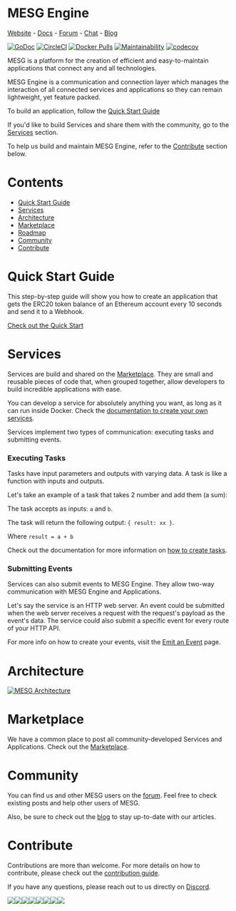 # MESG Engine

[Website](https://mesg.com/) - [Docs](https://docs.mesg.com/) - [Forum](https://forum.mesg.com/) - [Chat](https://discordapp.com/invite/SaZ5HcE) - [Blog](https://medium.com/mesg)


[![GoDoc](https://godoc.org/github.com/mesg-foundation/engine?status.svg)](https://godoc.org/github.com/mesg-foundation/engine)
[![CircleCI](https://img.shields.io/circleci/project/github/mesg-foundation/engine.svg)](https://github.com/mesg-foundation/engine)
[![Docker Pulls](https://img.shields.io/docker/pulls/mesg/engine.svg)](https://hub.docker.com/r/mesg/engine/)
[![Maintainability](https://api.codeclimate.com/v1/badges/86ad77f7c13cde40807e/maintainability)](https://codeclimate.com/github/mesg-foundation/engine/maintainability)
[![codecov](https://codecov.io/gh/mesg-foundation/engine/branch/dev/graph/badge.svg)](https://codecov.io/gh/mesg-foundation/engine)


MESG is a platform for the creation of efficient and easy-to-maintain applications that connect any and all technologies. 

MESG Engine is a communication and connection layer which manages the interaction of all connected services and applications so they can remain lightweight, yet feature packed.

To build an application, follow the [Quick Start Guide](https://docs.mesg.com/guide/quick-start-guide.html)

If you'd like to build Services and share them with the community, go to the [Services](#services) section.

To help us build and maintain MESG Engine, refer to the [Contribute](#contribute) section below.

# Contents

- [Quick Start Guide](#quick-start-guide)
- [Services](#services)
- [Architecture](#architecture)
- [Marketplace](#marketplace)
- [Roadmap](#roadmap)
- [Community](#community)
- [Contribute](#contribute)


# Quick Start Guide

This step-by-step guide will show you how to create an application that gets the ERC20 token balance of an Ethereum account every 10 seconds and send it to a Webhook.

[Check out the Quick Start](https://docs.mesg.com/guide/quick-start-guide.html)

# Services

Services are build and shared on the [Marketplace](https://marketplace.mesg.com/). They are small and reusable pieces of code that, when grouped together, allow developers to build incredible applications with ease.

You can develop a service for absolutely anything you want, as long as it can run inside Docker. Check the [documentation to create your own services](https://docs.mesg.com/guide/service/what-is-a-service.html).

Services implement two types of communication: executing tasks and submitting events.

### Executing Tasks

Tasks have input parameters and outputs with varying data. A task is like a function with inputs and outputs.

Let's take an example of a task that takes 2 number and add them (a sum):

The task accepts as inputs: `a` and `b`.

The task will return the following output: `{ result: xx }`.

Where `result = a + b`

Check out the documentation for more information on [how to create tasks](https://docs.mesg.com/guide/service/listen-for-tasks.html).

### Submitting Events

Services can also submit events to MESG Engine. They allow two-way communication with MESG Engine and Applications.

Let's say the service is an HTTP web server. An event could be submitted when the web server receives a request with the request's payload as the event's data. The service could also submit a specific event for every route of your HTTP API.

For more info on how to create your events, visit the [Emit an Event](https://docs.mesg.com/guide/service/emit-an-event.html) page.


# Architecture

[![MESG Architecture](https://cdn.rawgit.com/mesg-foundation/core/dev/schema1.svg)](https://docs.mesg.com)

# Marketplace

We have a common place to post all community-developed Services and Applications. Check out the [Marketplace](https://marketplace.mesg.com).

# Community

You can find us and other MESG users on the [forum](https://forum.mesg.com). Feel free to check existing posts and help other users of MESG.

Also, be sure to check out the [blog](https://medium.com/mesg) to stay up-to-date with our articles.

# Contribute

Contributions are more than welcome. For more details on how to contribute, please check out the [contribution guide](/CONTRIBUTING.md).

If you have any questions, please reach out to us directly on [Discord](https://discordapp.com/invite/5tVTHJC).

[![](https://sourcerer.io/fame/NicolasMahe/mesg-foundation/engine/images/0)](https://sourcerer.io/fame/NicolasMahe/mesg-foundation/engine/links/0)[![](https://sourcerer.io/fame/NicolasMahe/mesg-foundation/engine/images/1)](https://sourcerer.io/fame/NicolasMahe/mesg-foundation/engine/links/1)[![](https://sourcerer.io/fame/NicolasMahe/mesg-foundation/engine/images/2)](https://sourcerer.io/fame/NicolasMahe/mesg-foundation/engine/links/2)[![](https://sourcerer.io/fame/NicolasMahe/mesg-foundation/engine/images/3)](https://sourcerer.io/fame/NicolasMahe/mesg-foundation/engine/links/3)[![](https://sourcerer.io/fame/NicolasMahe/mesg-foundation/engine/images/4)](https://sourcerer.io/fame/NicolasMahe/mesg-foundation/engine/links/4)[![](https://sourcerer.io/fame/NicolasMahe/mesg-foundation/engine/images/5)](https://sourcerer.io/fame/NicolasMahe/mesg-foundation/engine/links/5)[![](https://sourcerer.io/fame/NicolasMahe/mesg-foundation/engine/images/6)](https://sourcerer.io/fame/NicolasMahe/mesg-foundation/engine/links/6)[![](https://sourcerer.io/fame/NicolasMahe/mesg-foundation/engine/images/7)](https://sourcerer.io/fame/NicolasMahe/mesg-foundation/engine/links/7)

